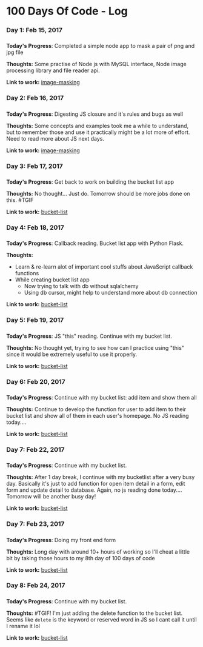 # 100 Days Of Code - Log

### Day 1: Feb 15, 2017 
##### 

**Today's Progress**: Completed a simple node app to mask a pair of png and jpg file

**Thoughts:** Some practise of Node js with MySQL interface, Node image processing library and file reader api.

**Link to work:** [image-masking](http://github.com/eriknguyen/image-masking.git)


### Day 2: Feb 16, 2017 
##### 

**Today's Progress**: Digesting JS closure and it's rules and bugs as well

**Thoughts:** Some concepts and examples took me a while to understand, but to remember those and use it practically might be a lot more of effort. Need to read more about JS next days.

**Link to work:** [image-masking](http://github.com/eriknguyen/image-masking.git)


### Day 3: Feb 17, 2017 
##### 

**Today's Progress**: Get back to work on building the bucket list app

**Thoughts:** No thought... Just do. Tomorrow should be more jobs done on this. #TGIF

**Link to work:** [bucket-list](http://github.com/eriknguyen/bucket-list-flask.git)


### Day 4: Feb 18, 2017 
##### 

**Today's Progress**: Callback reading. Bucket list app with Python Flask.

**Thoughts:** 
* Learn & re-learn alot of important cool stuffs about JavaScript callback functions
* While creating bucket list app
	* Now trying to talk with db without sqlalchemy
	* Using db cursor, might help to understand more about db connection

**Link to work:** [bucket-list](http://github.com/eriknguyen/bucket-list-flask.git)


### Day 5: Feb 19, 2017 
##### 

**Today's Progress**: JS "this" reading. Continue with my bucket list.

**Thoughts:** No thought yet, trying to see how can I practice using "this" since it would be extremely useful to use it properly.


**Link to work:** [bucket-list](http://github.com/eriknguyen/bucket-list-flask.git)


### Day 6: Feb 20, 2017 
##### 

**Today's Progress**: Continue with my bucket list: add item and show them all

**Thoughts:** Continue to develop the function for user to add item to their bucket list and show all of them in each user's homepage. No JS reading today....


**Link to work:** [bucket-list](http://github.com/eriknguyen/bucket-list-flask.git)


### Day 7: Feb 22, 2017 
##### 

**Today's Progress**: Continue with my bucket list.

**Thoughts:** After 1 day break, I continue with my bucketlist after a very busy day. Basically it's just to add function for open item detail in a form, edit form and update detail to database. Again, no js reading done today.... Tomorrow will be another busy day!


**Link to work:** [bucket-list](http://github.com/eriknguyen/bucket-list-flask.git)


### Day 7: Feb 23, 2017 
##### 

**Today's Progress**: Doing my front end form

**Thoughts:** Long day with around 10+ hours of working so I'll cheat a little bit by taking those hours to my 8th day of 100 days of code


**Link to work:** [bucket-list](http://github.com/eriknguyen/bucket-list-flask.git)


### Day 8: Feb 24, 2017 
##### 

**Today's Progress**: Continue with my bucket list.

**Thoughts:** #TGIF! I'm just adding the delete function to the bucket list. Seems like `delete` is the keyword or reserved word in JS so I cant call it until I rename it lol


**Link to work:** [bucket-list](http://github.com/eriknguyen/bucket-list-flask.git)